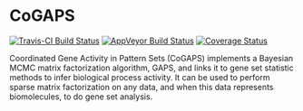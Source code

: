 # CoGAPS

[![Travis-CI Build Status](https://travis-ci.org/CoGAPS/CoGAPS.svg?branch=master)](https://travis-ci.org/CoGAPS/CoGAPS)
[![AppVeyor Build Status](https://ci.appveyor.com/api/projects/status/github/CoGAPS/CoGAPS?branch=master&svg=true)](https://ci.appveyor.com/project/CoGAPS/CoGAPS)
[![Coverage Status](https://img.shields.io/codecov/c/github/CoGAPS/CoGAPS/master.svg)](https://codecov.io/github/CoGAPS/CoGAPS?branch=master)

Coordinated Gene Activity in Pattern Sets (CoGAPS) implements a Bayesian MCMC matrix factorization algorithm, GAPS, and links it to gene set statistic methods to infer biological process activity. It can be used to perform sparse matrix factorization on any data, and when this data represents biomolecules, to do gene set analysis.
